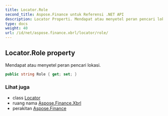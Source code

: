 ```yaml
---
title: Locator.Role
second_title: Aspose.Finance untuk Referensi .NET API
description: Locator Properti. Mendapat atau menyetel peran pencari lokasi.
type: docs
weight: 40
url: /id/net/aspose.finance.xbrl/locator/role/
---
```

## Locator.Role property

Mendapat atau menyetel peran pencari lokasi.

```csharp
public string Role { get; set; }
```

### Lihat juga

* class [Locator](../)
* ruang nama [Aspose.Finance.Xbrl](../../locator/)
* perakitan [Aspose.Finance](../../../)


